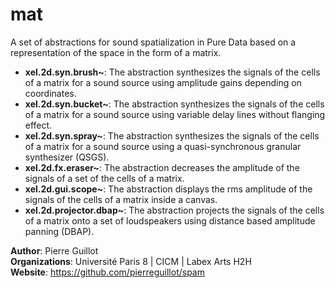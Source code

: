# mat

A set of abstractions for sound spatialization in Pure Data based on a representation of the space in the form of a matrix.

- **xel.2d.syn.brush~**: The abstraction synthesizes the signals of the cells of a matrix for a sound source using amplitude gains depending on coordinates.
- **xel.2d.syn.bucket~**: The abstraction synthesizes the signals of the cells of a matrix for a sound source using variable delay lines without flanging effect.
- **xel.2d.syn.spray~**: The abstraction synthesizes the signals of the cells of a matrix for a sound source using a quasi-synchronous granular synthesizer (QSGS).
- **xel.2d.fx.eraser~**: The abstraction decreases the amplitude of the signals of a set of the cells of a matrix.
- **xel.2d.gui.scope~**: The abstraction displays the rms amplitude of the signals of the cells of a matrix inside a canvas.
- **xel.2d.projector.dbap~**: The abstraction projects the signals of the cells of a matrix onto a set of loudspeakers using distance based amplitude panning (DBAP).

**Author**: Pierre Guillot  
**Organizations**: Université Paris 8 | CICM | Labex Arts H2H   
**Website**: https://github.com/pierreguillot/spam
